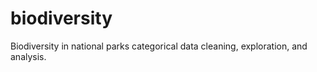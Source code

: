 # biodiversity
Biodiversity in national parks categorical data cleaning, exploration, and analysis.
